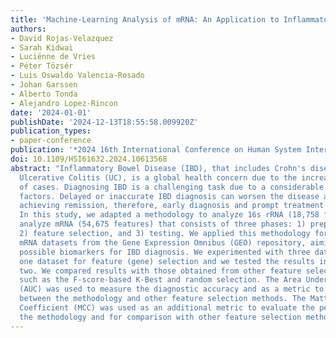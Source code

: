 ```yaml
---
title: 'Machine-Learning Analysis of mRNA: An Application to Inflammatory Bowel Disease'
authors:
- David Rojas-Velazquez
- Sarah Kidwai
- Luciënne de Vries
- Péter Tözsér
- Luis Oswaldo Valencia-Rosado
- Johan Garssen
- Alberto Tonda
- Alejandro Lopez-Rincon
date: '2024-01-01'
publishDate: '2024-12-13T18:55:58.009920Z'
publication_types:
- paper-conference
publication: '*2024 16th International Conference on Human System Interaction (HSI)*'
doi: 10.1109/HSI61632.2024.10613568
abstract: "Inflammatory Bowel Disease (IBD), that includes Crohn's disease (CD) and
  Ulcerative Colitis (UC), is a global health concern due to the increasing number
  of cases. Diagnosing IBD is a challenging task due to a considerable number of clinical
  factors. Delayed or inaccurate IBD diagnosis can worsen the disease and complicate
  achieving remission, therefore, early diagnosis and prompt treatment are crucial.
  In this study, we adapted a methodology to analyze 16s rRNA (18,758 features) to
  analyze mRNA (54,675 features) that consists of three phases: 1) preprocessing,
  2) feature selection, and 3) testing. We applied this methodology for analyzing
  mRNA datasets from the Gene Expression Omnibus (GEO) repository, aiming to discover
  possible biomarkers for IBD diagnosis. We experimented with three datasets, using
  one dataset for feature (gene) selection and we tested the results in the other
  two. We compared results with those obtained from other feature selection methods,
  such as the F-score-based K-Best and random selection. The Area Under the Curve
  (AUC) was used to measure the diagnostic accuracy and as a metric to compare results
  between the methodology and other feature selection methods. The Matthews Correlation
  Coefficient (MCC) was used as an additional metric to evaluate the performance of
  the methodology and for comparison with other feature selection methods."
---
```

